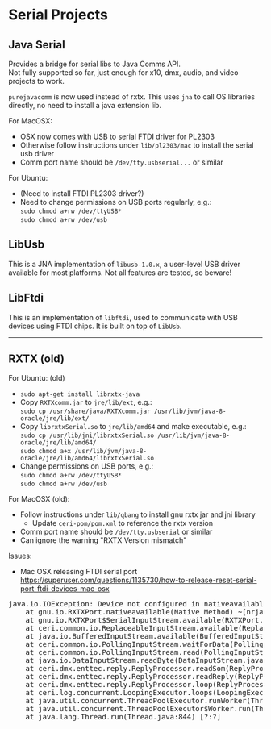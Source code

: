# Serial Projects

## Java Serial

Provides a bridge for serial libs to Java Comms API.  
Not fully supported so far, just enough for x10, dmx, audio, and video projects to work.  

`purejavacomm` is now used instead of rxtx. This uses `jna` to call OS libraries directly,
no need to install a java extension lib.
 
For MacOSX:
- OSX now comes with USB to serial FTDI driver for PL2303
- Otherwise follow instructions under `lib/pl2303/mac` to install the serial usb driver
- Comm port name should be `/dev/tty.usbserial...` or similar

For Ubuntu:
- (Need to install FTDI PL2303 driver?)
- Need to change permissions on USB ports regularly, e.g.:  
  `sudo chmod a+rw /dev/ttyUSB*`  
  `sudo chmod a+rw /dev/usb`

## LibUsb
This is a JNA implementation of `libusb-1.0.x`, a user-level USB driver available for most platforms.
Not all features are tested, so beware!

## LibFtdi
This is an implementation of `libftdi`, used to communicate with USB devices using FTDI chips. It is built on top of `LibUsb`.

---
## RXTX (old)
  
For Ubuntu: (old)
- `sudo apt-get install librxtx-java`
- Copy `RXTXcomm.jar` to `jre/lib/ext`, e.g.:  
  `sudo cp /usr/share/java/RXTXcomm.jar /usr/lib/jvm/java-8-oracle/jre/lib/ext/`
- Copy `librxtxSerial.so` to `jre/lib/amd64` and make executable, e.g.:  
  `sudo cp /usr/lib/jni/librxtxSerial.so /usr/lib/jvm/java-8-oracle/jre/lib/amd64/`  
  `sudo chmod a+x /usr/lib/jvm/java-8-oracle/jre/lib/amd64/librxtxSerial.so`
- Change permissions on USB ports, e.g.:  
  `sudo chmod a+rw /dev/ttyUSB*`  
  `sudo chmod a+rw /dev/usb`

For MacOSX (old):
- Follow instructions under `lib/qbang` to install gnu rxtx jar and jni library
  - Update `ceri-pom/pom.xml` to reference the rxtx version
- Comm port name should be `/dev/tty.usbserial` or similar
- Can ignore the warning "RXTX Version mismatch"

Issues:

- Mac OSX releasing FTDI serial port  
  https://superuser.com/questions/1135730/how-to-release-reset-serial-port-ftdi-devices-mac-osx
<pre>
java.io.IOException: Device not configured in nativeavailable
    at gnu.io.RXTXPort.nativeavailable(Native Method) ~[nrjavaserial-3.13.0.jar:3.13.0]
    at gnu.io.RXTXPort$SerialInputStream.available(RXTXPort.java:1568) ~[nrjavaserial-3.13.0.jar:3.13.0]
    at ceri.common.io.ReplaceableInputStream.available(ReplaceableInputStream.java:79) ~[classes/:?]
    at java.io.BufferedInputStream.available(BufferedInputStream.java:416) ~[?:?]
    at ceri.common.io.PollingInputStream.waitForData(PollingInputStream.java:63) ~[classes/:?]
    at ceri.common.io.PollingInputStream.read(PollingInputStream.java:40) ~[classes/:?]
    at java.io.DataInputStream.readByte(DataInputStream.java:270) ~[?:?]
    at ceri.dmx.enttec.reply.ReplyProcessor.readSom(ReplyProcessor.java:80) ~[classes/:?]
    at ceri.dmx.enttec.reply.ReplyProcessor.readReply(ReplyProcessor.java:71) ~[classes/:?]
    at ceri.dmx.enttec.reply.ReplyProcessor.loop(ReplyProcessor.java:57) [classes/:?]
    at ceri.log.concurrent.LoopingExecutor.loops(LoopingExecutor.java:81) [classes/:?]
    at java.util.concurrent.ThreadPoolExecutor.runWorker(ThreadPoolExecutor.java:1135) [?:?]
    at java.util.concurrent.ThreadPoolExecutor$Worker.run(ThreadPoolExecutor.java:635) [?:?]
    at java.lang.Thread.run(Thread.java:844) [?:?]
    
  </pre>